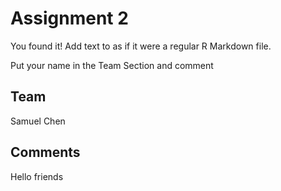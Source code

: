 # Assignment 2

You found it!  Add text to as if it were a regular R Markdown file.

Put your name in the Team Section and comment

## Team
Samuel Chen

## Comments
Hello friends
